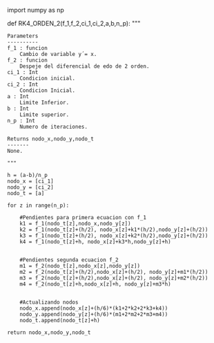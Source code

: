 
import numpy as np


def RK4_ORDEN_2(f_1,f_2,ci_1,ci_2,a,b,n_p):
    """

    Parameters
    ----------
    f_1 : funcion
        Cambio de variable y´= x.
    f_2 : funcion
        Despeje del diferencial de edo de 2 orden.
    ci_1 : Int
        Condicion inicial.
    ci_2 : Int
        Condicion Inicial.
    a : Int
        Limite Inferior.
    b : Int
        Limite superior.
    n_p : Int
        Numero de iteraciones.

    Returns nodo_x,nodo_y,nodo_t
    -------
    None.

    """

    h = (a-b)/n_p
    nodo_x = [ci_1]
    nodo_y = [ci_2]
    nodo_t = [a]
    
    for z in range(n_p):
        
        #Pendientes para primera ecuacion con f_1
        k1 = f_1(nodo_t[z],nodo_x,nodo_y[z])
        k2 = f_1(nodo_t[z]+(h/2), nodo_x[z]+k1*(h/2),nodo_y[z]+(h/2))
        k3 = f_1(nodo_t[z]+(h/2), nodo_x[z]+k2*(h/2),nodo_y[z]+(h/2))
        k4 = f_1(nodo_t[z]+h, nodo_x[z]+k3*h,nodo_y[z]+h)
        
     
        #Pendientes segunda ecuacion f_2
        m1 = f_2(nodo_t[z],nodo_x[z],nodo_y[z])
        m2 = f_2(nodo_t[z]+(h/2),nodo_x[z]+(h/2), nodo_y[z]+m1*(h/2))
        m3 = f_2(nodo_t[z]+(h/2),nodo_x[z]+(h/2), nodo_y[z]+m2*(h/2))
        m4 = f_2(nodo_t[z]+h,nodo_x[z]+h, nodo_y[z]+m3*h)
        
       
        #Actualizando nodos
        nodo_x.append(nodo_x[z]+(h/6)*(k1+2*k2+2*k3+k4))
        nodo_y.append(nodo_y[z]+(h/6)*(m1+2*m2+2*m3+m4))
        nodo_t.append(nodo_t[z]+h)
        
    return nodo_x,nodo_y,nodo_t
